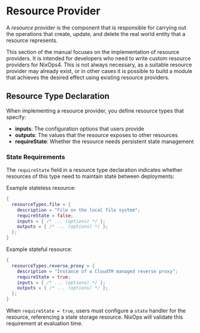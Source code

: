 # Resource Provider

A _resource provider_ is the component that is responsible for carrying out the operations that create, update, and delete the real world entity that a resource represents.

This section of the manual focuses on the implementation of resource providers.
It is intended for developers who need to write custom resource providers for NixOps4.
This is not always necessary, as a suitable resource provider may already exist, or in other cases it is possible to build a module that achieves the desired effect using existing resource providers.

## Resource Type Declaration

When implementing a resource provider, you define resource types that specify:
- **inputs**: The configuration options that users provide
- **outputs**: The values that the resource exposes to other resources
- **requireState**: Whether the resource needs persistent state management

### State Requirements

The `requireState` field in a resource type declaration indicates whether resources of this type need to maintain state between deployments:

Example stateless resource:
```nix
{
  resourceTypes.file = {
    description = "File on the local file system";
    requireState = false;
    inputs = { /* ... (options) */ };
    outputs = { /* ... (options) */ };
  };
}
```

Example stateful resource:
```nix
{
  resourceTypes.reverse_proxy = {
    description = "Instance of a CloudTM managed reverse proxy";
    requireState = true;
    inputs = { /* ... (options) */ };
    outputs = { /* ... (options) */ };
  };
}
```

When `requireState = true`, users must configure a `state` handler for the resource, referencing a state storage resource. NixOps will validate this requirement at evaluation time.
